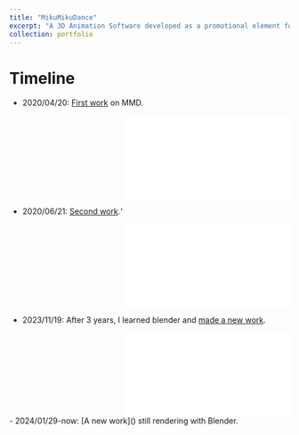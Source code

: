```yaml
---
title: "MikuMikuDance"
excerpt: "A 3D Animation Software developed as a promotional element for fans of the Sony/Sega Vocaloid product. At the mean time MY Enlightment of Computer Graphics and Animation."
collection: portfolio
---
```

# Timeline
- 2020/04/20: [First work](https://www.bilibili.com/video/BV1bA411b72q) on MMD.
<iframe src="//player.bilibili.com/player.html?aid=327793165&bvid=BV1bA411b72q&cid=297853375&p=1" scrolling="no" border="0" frameborder="no" framespacing="0" allowfullscreen="true" style="overflow: auto;text-align: center; margin-left:41%;"> </iframe>

- 2020/06/21: [Second work](https://www.bilibili.com/video/BV1XK4y1x7zx).‘
<iframe src="//player.bilibili.com/player.html?aid=883509842&bvid=BV1XK4y1x7zx&cid=206721206&p=1" scrolling="no" border="0" frameborder="no" framespacing="0" allowfullscreen="true" style="overflow: auto;text-align: center; margin-left:41%;"> </iframe>

- 2023/11/19: After 3 years, I learned blender and [made a new work](https://www.bilibili.com/video/BV1g94y1H733).
<iframe src="//player.bilibili.com/player.html?aid=366106882&bvid=BV1g94y1H733&cid=1336251256&p=1" scrolling="no" border="0" frameborder="no" framespacing="0" allowfullscreen="true" style="overflow: auto;text-align: center; margin-left:41%;"> </iframe>
- 2024/01/29-now: [A new work]() still rendering with Blender.
